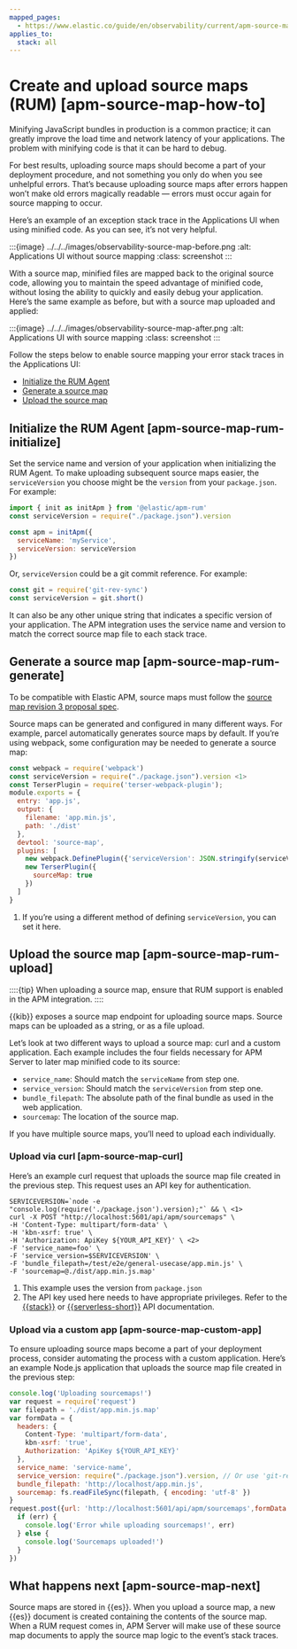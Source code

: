 ```yaml
---
mapped_pages:
  - https://www.elastic.co/guide/en/observability/current/apm-source-map-how-to.html
applies_to:
  stack: all
---
```


# Create and upload source maps (RUM) [apm-source-map-how-to]

Minifying JavaScript bundles in production is a common practice; it can greatly improve the load time and network latency of your applications. The problem with minifying code is that it can be hard to debug.

For best results, uploading source maps should become a part of your deployment procedure, and not something you only do when you see unhelpful errors. That’s because uploading source maps after errors happen won’t make old errors magically readable — errors must occur again for source mapping to occur.

Here’s an example of an exception stack trace in the Applications UI when using minified code. As you can see, it’s not very helpful.

:::{image} ../../../images/observability-source-map-before.png
:alt: Applications UI without source mapping
:class: screenshot
:::

With a source map, minified files are mapped back to the original source code, allowing you to maintain the speed advantage of minified code, without losing the ability to quickly and easily debug your application. Here’s the same example as before, but with a source map uploaded and applied:

:::{image} ../../../images/observability-source-map-after.png
:alt: Applications UI with source mapping
:class: screenshot
:::

Follow the steps below to enable source mapping your error stack traces in the Applications UI:

* [Initialize the RUM Agent](#apm-source-map-rum-initialize)
* [Generate a source map](#apm-source-map-rum-generate)
* [Upload the source map](#apm-source-map-rum-upload)


## Initialize the RUM Agent [apm-source-map-rum-initialize]

Set the service name and version of your application when initializing the RUM Agent. To make uploading subsequent source maps easier, the `serviceVersion` you choose might be the `version` from your `package.json`. For example:

```js
import { init as initApm } from '@elastic/apm-rum'
const serviceVersion = require("./package.json").version

const apm = initApm({
  serviceName: 'myService',
  serviceVersion: serviceVersion
})
```

Or, `serviceVersion` could be a git commit reference. For example:

```js
const git = require('git-rev-sync')
const serviceVersion = git.short()
```

It can also be any other unique string that indicates a specific version of your application. The APM integration uses the service name and version to match the correct source map file to each stack trace.


## Generate a source map [apm-source-map-rum-generate]

To be compatible with Elastic APM, source maps must follow the [source map revision 3 proposal spec](https://sourcemaps.info/spec.md).

Source maps can be generated and configured in many different ways. For example, parcel automatically generates source maps by default. If you’re using webpack, some configuration may be needed to generate a source map:

```js
const webpack = require('webpack')
const serviceVersion = require("./package.json").version <1>
const TerserPlugin = require('terser-webpack-plugin');
module.exports = {
  entry: 'app.js',
  output: {
    filename: 'app.min.js',
    path: './dist'
  },
  devtool: 'source-map',
  plugins: [
    new webpack.DefinePlugin({'serviceVersion': JSON.stringify(serviceVersion)}),
    new TerserPlugin({
      sourceMap: true
    })
  ]
}
```

1. If you’re using a different method of defining `serviceVersion`, you can set it here.



## Upload the source map [apm-source-map-rum-upload]

::::{tip}
When uploading a source map, ensure that RUM support is enabled in the APM integration.
::::


{{kib}} exposes a source map endpoint for uploading source maps. Source maps can be uploaded as a string, or as a file upload.

Let’s look at two different ways to upload a source map: curl and a custom application. Each example includes the four fields necessary for APM Server to later map minified code to its source:

* `service_name`: Should match the `serviceName` from step one.
* `service_version`: Should match the `serviceVersion` from step one.
* `bundle_filepath`: The absolute path of the final bundle as used in the web application.
* `sourcemap`: The location of the source map.

If you have multiple source maps, you’ll need to upload each individually.


### Upload via curl [apm-source-map-curl]

Here’s an example curl request that uploads the source map file created in the previous step. This request uses an API key for authentication.

```console
SERVICEVERSION=`node -e "console.log(require('./package.json').version);"` && \ <1>
curl -X POST "http://localhost:5601/api/apm/sourcemaps" \
-H 'Content-Type: multipart/form-data' \
-H 'kbn-xsrf: true' \
-H 'Authorization: ApiKey ${YOUR_API_KEY}' \ <2>
-F 'service_name=foo' \
-F 'service_version=$SERVICEVERSION' \
-F 'bundle_filepath=/test/e2e/general-usecase/app.min.js' \
-F 'sourcemap=@./dist/app.min.js.map'
```

1. This example uses the version from `package.json`
2. The API key used here needs to have appropriate privileges. Refer to the [{{stack}}](https://www.elastic.co/docs/api/doc/kibana/group/endpoint-apm-sourcemaps) or [{{serverless-short}}](https://www.elastic.co/docs/api/doc/serverless/group/endpoint-apm-sourcemaps) API documentation.

### Upload via a custom app [apm-source-map-custom-app]

To ensure uploading source maps become a part of your deployment process, consider automating the process with a custom application. Here’s an example Node.js application that uploads the source map file created in the previous step:

```js
console.log('Uploading sourcemaps!')
var request = require('request')
var filepath = './dist/app.min.js.map'
var formData = {
  headers: {
    Content-Type: 'multipart/form-data',
    kbn-xsrf: 'true',
    Authorization: 'ApiKey ${YOUR_API_KEY}'
  },
  service_name: 'service-name’,
  service_version: require("./package.json").version, // Or use 'git-rev-sync' for git commit hash
  bundle_filepath: 'http://localhost/app.min.js',
  sourcemap: fs.readFileSync(filepath, { encoding: 'utf-8' })
}
request.post({url: 'http://localhost:5601/api/apm/sourcemaps',formData: formData}, function (err, resp, body) {
  if (err) {
    console.log('Error while uploading sourcemaps!', err)
  } else {
    console.log('Sourcemaps uploaded!')
  }
})
```


## What happens next [apm-source-map-next]

Source maps are stored in {{es}}. When you upload a source map, a new {{es}} document is created containing the contents of the source map. When a RUM request comes in, APM Server will make use of these source map documents to apply the source map logic to the event’s stack traces.

